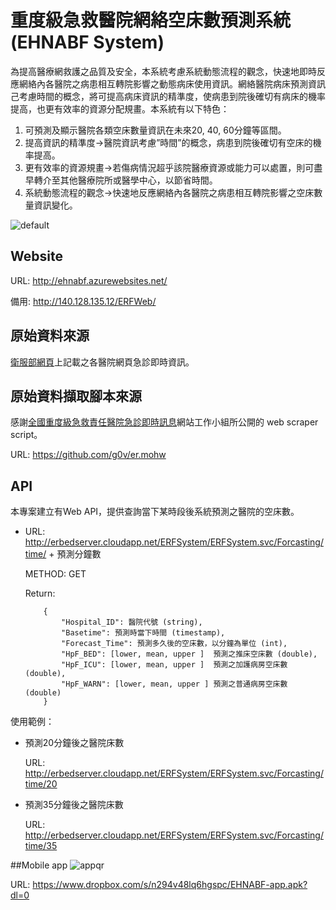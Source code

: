 # 重度級急救醫院網絡空床數預測系統 (EHNABF System)
為提高醫療網救護之品質及安全，本系統考慮系統動態流程的觀念，快速地即時反應網絡內各醫院之病患相互轉院影響之動態病床使用資訊。網絡醫院病床預測資訊己考慮時間的概念，將可提高病床資訊的精準度，使病患到院後確切有病床的機率提高，也更有效率的資源分配規畫。本系統有以下特色：

1. 可預測及顯示醫院各類空床數量資訊在未來20, 40, 60分鐘等區間。
2. 提高資訊的精準度→醫院資訊考慮”時間”的概念，病患到院後確切有空床的機率提高。
3. 更有效率的資源規畫→若傷病情況超乎該院醫療資源或能力可以處置，則可盡早轉介至其他醫療院所或醫學中心，以節省時間。
4. 系統動態流程的觀念→快速地反應網絡內各醫院之病患相互轉院影響之空床數量資訊變化。

![default](https://cloud.githubusercontent.com/assets/8665480/6477030/ab7b93c6-c258-11e4-8451-a86d2168ff3e.png)
## Website
URL: http://ehnabf.azurewebsites.net/

備用: http://140.128.135.12/ERFWeb/

## 原始資料來源
[衛服部網頁](http://www.mohw.gov.tw/CHT/DOMA/DM1_P.aspx?f_list_no=608&fod_list_no=4680&doc_no=43081)上記載之各醫院網頁急診即時資訊。

## 原始資料擷取腳本來源
感謝[全國重度級急救責任醫院急診即時訊息](http://er.mohw.g0v.tw/#/dashboard/file/default.json)網站工作小組所公開的 web scraper script。

URL: https://github.com/g0v/er.mohw

## API
本專案建立有Web API，提供查詢當下某時段後系統預測之醫院的空床數。

* URL: http://erbedserver.cloudapp.net/ERFSystem/ERFSystem.svc/Forcasting/time/ + 預測分鐘數

  METHOD: GET

  Return:
  
  
          {
              "Hospital_ID": 醫院代號 (string),       
              "Basetime": 預測時當下時間 (timestamp),    
              "Forecast_Time": 預測多久後的空床數，以分鐘為單位 (int),       
              "HpF_BED": [lower, mean, upper ]  預測之推床空床數 (double),
              "HpF_ICU": [lower, mean, upper ]  預測之加護病房空床數 (double),
              "HpF_WARN": [lower, mean, upper ] 預測之普通病房空床數 (double)
          }




使用範例：

* 預測20分鐘後之醫院床數

  URL: http://erbedserver.cloudapp.net/ERFSystem/ERFSystem.svc/Forcasting/time/20

* 預測35分鐘後之醫院床數

  URL: http://erbedserver.cloudapp.net/ERFSystem/ERFSystem.svc/Forcasting/time/35
  
##Mobile app
![appqr](https://cloud.githubusercontent.com/assets/8665480/6476872/787ceea4-c256-11e4-8ef0-0cb7c970100c.png)

URL: https://www.dropbox.com/s/n294v48lq6hgspc/EHNABF-app.apk?dl=0




 


